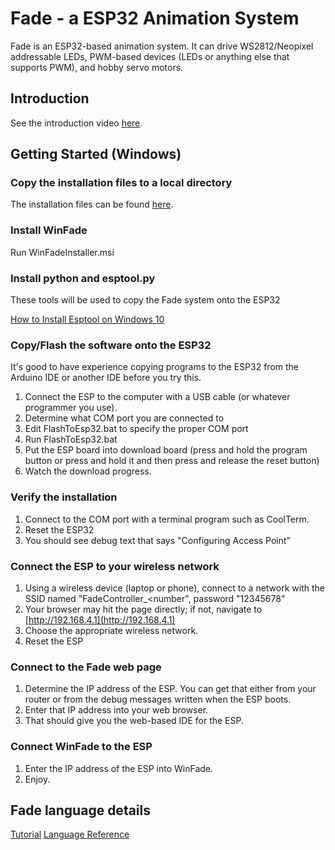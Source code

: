 # Fade - a ESP32 Animation System

Fade is an ESP32-based animation system. It can drive WS2812/Neopixel addressable LEDs, PWM-based devices (LEDs or anything else that supports PWM), and hobby servo motors. 

## Introduction

See the introduction video [here](https://www.youtube.com/watch?v=-CXQz1x2k9o).

## Getting Started (Windows)

### Copy the installation files to a local directory

The installation files can be found [here](https://github.com/ericgu/Fade/tree/master/InstallFiles).

### Install WinFade
Run WinFadeInstaller.msi

### Install python and esptool.py

These tools will be used to copy the Fade system onto the ESP32

[How to Install Esptool on Windows 10](https://cyberblogspot.com/how-to-install-esptool-on-windows-10/)

### Copy/Flash the software onto the ESP32

It's good to have experience copying programs to the ESP32 from the Arduino IDE or another IDE before you try this. 

1. Connect the ESP to the computer with a USB cable (or whatever programmer you use).
2. Determine what COM port you are connected to
3. Edit FlashToEsp32.bat to specify the proper COM port
4. Run FlashToEsp32.bat
5. Put the ESP board into download board (press and hold the program button or press and hold it and then press and release the reset button)
6. Watch the download progress. 

### Verify the installation

1. Connect to the COM port with a terminal program such as CoolTerm.
2. Reset the ESP32
3. You should see debug text that says "Configuring Access Point"

### Connect the ESP to your wireless network

1. Using a wireless device (laptop or phone), connect to a network with the SSID named "FadeController_<number", password "12345678"
2. Your browser may hit the page directly; if not, navigate to [http://192.168.4.1](http://192.168.4.1)
3. Choose the appropriate wireless network. 
4. Reset the ESP

### Connect to the Fade web page

1. Determine the IP address of the ESP. You can get that either from your router or from the debug messages written when the ESP boots.
2. Enter that IP address into your web browser.
3. That should give you the web-based IDE for the ESP. 

### Connect WinFade to the ESP

1. Enter the IP address of the ESP into WinFade.
2. Enjoy.

## Fade language details

[Tutorial](https://rawcdn.githack.com/ericgu/Fade/26681499a88c3c0935cea77f8de56b3fef22759a/docs/FadeLanguageTutorial.html)
[Language Reference](https://rawcdn.githack.com/ericgu/Fade/26681499a88c3c0935cea77f8de56b3fef22759a/docs/FadeLanguageReference.html)



